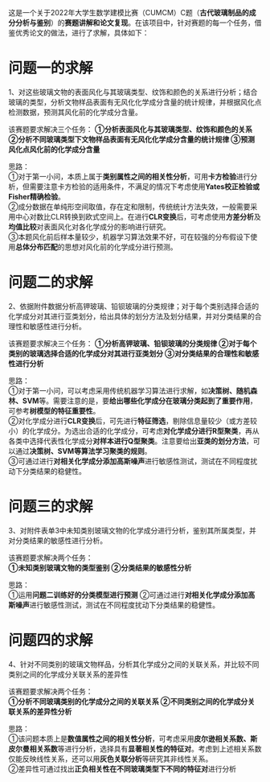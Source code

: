 这是一个关于2022年大学生数学建模比赛（CUMCM）C题（**古代玻璃制品的成分分析与鉴别**）的**赛题讲解和论文复现**。在该项目中，针对赛题的每一个任务，借鉴优秀论文的做法，进行了求解，具体如下：

# 问题一的求解 #
1、对这些玻璃文物的表面风化与其玻璃类型、纹饰和颜色的关系进行分析；结合玻璃的类型，分析文物样品表面有无风化化学成分含量的统计规律，并根据风化点检测数据，预测其风化前的化学成分含量。

该赛题要求解决三个任务：
**①分析表面风化与其玻璃类型、纹饰和颜色的关系 
②分析不同玻璃类型下文物样品表面有无风化化学成分含量的统计规律 
③预测风化点风化前的化学成分含量**

思路：  
①对于第一小问，本质上属于**类别属性之间的相关性分析**，可用**卡方检验**进行分析，但需要注意卡方检验的适用条件，不满足的情况下考虑使用**Yates校正检验或Fisher精确检验**。  
②成分数据在单纯形空间取值，存在定和限制，传统统计方法失效，一般需要采用中心对数比CLR转换到欧式空间上。在进行**CLR变换**后，可考虑使用**方差分析**及**均值比较**对表面风化对各化学成分的影响进行研究。  
③本题风化前后样本量较少，机器学习算法效果不好，可在较强的分布假设下使用**总体分布匹配**的思想对风化前的化学成分进行预测。

# 问题二的求解 #
2、依据附件数据分析高钾玻璃、铅钡玻璃的分类规律；对于每个类别选择合适的化学成分对其进行亚类划分，给出具体的划分方法及划分结果，并对分类结果的合理性和敏感性进行分析。

该赛题要求解决三个任务：
**①分析高钾玻璃、铅钡玻璃的分类规律 
②对于每个类别的玻璃选择合适的化学成分对其进行亚类划分
③对分类结果的合理性和敏感性进行分析**

思路：  
①对于第一小问，可以考虑采用传统机器学习算法进行求解，如**决策树、随机森林、SVM**等。需要注意的是，要**给出哪些化学成分在玻璃分类起到了重要作用**，可参考**树模型的特征重要性**。  
②对化学成分进行**CLR变换**后，可先进行**特征筛选**，剔除信息量较少（或方差较小）的化学成分。为选出合适的化学成分，可考虑**对化学成分进行R型聚类**，再从各类中选择代表性化学成分**对样本进行Q型聚类**。注意要给出**亚类的划分方法**，可以通过**决策树、SVM等算法学习聚类的规则**。  
③可通过进行**对相关化学成分添加高斯噪声**进行敏感性测试，测试在不同程度扰动下分类结果的稳健性。

# 问题三的求解 #
3、对附件表单3中未知类别玻璃文物的化学成分进行分析，鉴别其所属类型，并对分类结果的敏感性进行分析。

该赛题要求解决两个任务：  
**①未知类别玻璃文物的类型鉴别
②分类结果的敏感性分析**

思路：  
①运用**问题二训练好的分类模型进行预测**
②可通过进行**对相关化学成分添加高斯噪声**进行敏感性测试，测试在不同程度扰动下分类结果的稳健性。

# 问题四的求解 #
4、针对不同类别的玻璃文物样品，分析其化学成分之间的关联关系，并比较不同类别之间的化学成分关联关系的差异性  

该赛题要求解决两个任务：  
**①分析不同玻璃类别的化学成分之间的关联关系
②不同类别之间的化学成分关联关系的差异性分析**

思路：  
①该问题本质上是**数值属性之间的相关性分析**，可考虑采用**皮尔逊相关系数、斯皮尔曼相关系数**等进行分析，选择具有**显著相关性的特征对**。考虑到上述相关系数仅能反映线性关系，还可以用**灰色关联分析**等研究其非线性关系。  
②差异性可通过找出**正负相关性在不同玻璃类型下不同的特征对**进行分析
